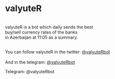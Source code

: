 
# valyuteR

<br>valyuteR is a bot which daily sends the best</br>
buy/sell currency rates of the banks 
<br>in Azerbaijan at 11:05 as a summary.</br>


<br>You can follow valyuteR in the twitter: <a href='https://twitter.com/valyuterbot'>@valyuteRbot</a></br>
<br> And in the telegram: <a href='t.me/valyuteRbot'>@valyuteRbot</a></br>




Telegram: 
@valyuteRbot